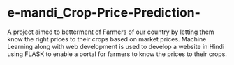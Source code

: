 # e-mandi_Crop-Price-Prediction-
A project aimed to betterment of Farmers of our country by letting them know the right prices to their crops based on market prices. Machine Learning along with web development is used to develop a website in Hindi using FLASK to enable a portal for farmers to know the prices to their crops.

